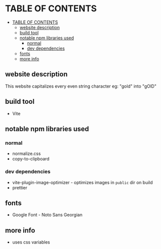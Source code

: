 # TABLE OF CONTENTS

<!--toc:start-->

- [TABLE OF CONTENTS](#table-of-contents)
  - [website description](#website-description)
  - [build tool](#build-tool)
  - [notable npm libraries used](#notable-npm-libraries-used)
    - [normal](#normal)
    - [dev dependencies](#dev-dependencies)
  - [fonts](#fonts)
  - [more info](#more-info)
  <!--toc:end-->

## website description

This website capitalizes every even string character
eg: "gold" into "gOlD"

## build tool

- Vite

## notable npm libraries used

### normal

- normalize.css
- copy-to-clipboard

### dev dependencies

- vite-plugin-image-optimizer - optimizes images in `public` dir on build
- prettier

## fonts

- Google Font - Noto Sans Georgian

## more info

- uses css variables
